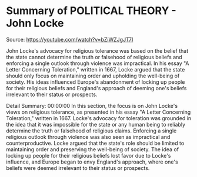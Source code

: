 # Summary of POLITICAL THEORY - John Locke

Source: https://youtube.com/watch?v=bZiWZJgJT7I

John Locke's advocacy for religious tolerance was based on the belief that the state cannot determine the truth or falsehood of religious beliefs and enforcing a single outlook through violence was impractical. In his essay "A Letter Concerning Toleration," written in 1667, Locke argued that the state should only focus on maintaining order and upholding the well-being of society. His ideas influenced Europe's abandonment of locking up people for their religious beliefs and England's approach of deeming one's beliefs irrelevant to their status or prospects.

Detail Summary: 
00:00:00
In this section, the focus is on John Locke's views on religious tolerance, as presented in his essay "A Letter Concerning Toleration," written in 1667. Locke's advocacy for toleration was grounded in the idea that it was impossible for the state or any human being to reliably determine the truth or falsehood of religious claims. Enforcing a single religious outlook through violence was also seen as impractical and counterproductive. Locke argued that the state's role should be limited to maintaining order and preserving the well-being of society. The idea of locking up people for their religious beliefs lost favor due to Locke's influence, and Europe began to envy England's approach, where one's beliefs were deemed irrelevant to their status or prospects.

